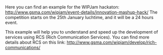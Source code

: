 Here you can find an example for the WIPJam hackaton:
http://www.gsma.com/wipjam/event-details/innovation-mashup-hack/
The competition starts on the 25th January luchtime, and it will be a 24 hours event.

This example will help you to understand and speed up the development of services using RCS (Rich Communication Services). You can find more details about RCS on this link:
http://www.gsma.com/wipjam/develop/rich-communications/
